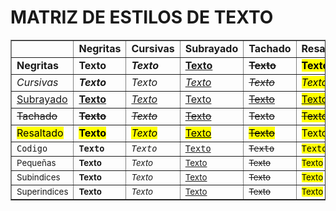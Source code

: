  <html>
<head>
	<title>Estilos de Texto</title>
</head>
<body>
		<h1>MATRIZ DE ESTILOS DE TEXTO</h1>
		<table border="1"> 
			<tr>
				<td></td>
				<td><b>Negritas</b></td>
				<td><b>Cursivas</b></td>
				<td><b>Subrayado</b></td>
				<td><b>Tachado</b></td>
				<td><b>Resaltado</b></td>
				<td><b>Codigo</b></td>
				<td><b>Pequeñas</b></td>
				<td><b>Subindices</b></td>
				<td><b>Superindices</b></td>
			</tr>
			<tr>
				<td><b>Negritas</b></td>
				<td><b>Texto</b></td>
				<td><b><i>Texto</i></b></td>
				<td><b><u>Texto</u></b></td>
				<td><b><s>Texto</s></b></td>
				<td><b><mark>Texto</mark></b></td>
				<td><b><code>Texto</code></b></td>
				<td><b><small>Texto</small></b></td>
				<td><b><sub>Texto</sub></b></td>
				<td><b><sup>Texto</sup></b></td>
			</tr>
			<tr>
				<td><i>Cursivas</i></td>
				<td><i><b>Texto</b></i></td>
				<td><i>Texto</i></td>
				<td><i><u>Texto</u></i></td>
				<td><i><s>Texto</s></i></td>
				<td><i><mark>Texto</mark></i></td>
				<td><i><code>Texto</code></i></td>
				<td><i><small>Texto</small></i></td>
				<td><i><sub>Texto</sub></i></td>
				<td><i><sup>Texto</sup></i></td>
			</tr>
			<tr>
				<td><u>Subrayado</u></td>
				<td><u><b>Texto</b></u></td>
				<td><u><i>Texto</i></u></td>
				<td><u>Texto</u></td>
				<td><u><s>Texto</s></u></td>
				<td><u><mark>Texto</mark></u></td>
				<td><u><code>Texto</code></u></td>
				<td><u><small>Texto</small></u></td>
				<td><u><sub>Texto</sub></u></td>
				<td><u><sup>Texto</sup></u></td>
			</tr>
			<tr>
				<td><s>Tachado</s></td>
				<td><s><b>Texto</b></s></td>
				<td><s><i>Texto</i></s></td>
				<td><s><u>Texto</u></s></td>
				<td><s>Texto</s></td>
				<td><s><mark>Texto</mark></s></td>
				<td><s><code>Texto</code></s></td>
				<td><s><small>Texto</small></s></td>
				<td><s><sub>Texto</sub></s></td>
				<td><s><sup>Texto</sup></s></td>
			</tr>
			<tr>
				<td><mark>Resaltado</mark></td>
				<td><mark><b>Texto</b></mark></td>
				<td><mark><i>Texto</i></mark></td>
				<td><mark><u>Texto</u></mark></td>
				<td><mark><s>Texto</s></mark></td>
				<td><mark>Texto</mark></td>
				<td><mark><code>Texto</code></mark></td>
				<td><mark><small>Texto</small></mark></td>
				<td><mark><sub>Texto</sub></mark></td>
				<td><mark><sup>Texto</sup></mark></td>
			</tr>
			<tr>
				<td><code>Codigo</code></td>
				<td><code><b>Texto</b></code></td>
				<td><code><i>Texto</i></code></td>
				<td><code><u>Texto</u></code></td>
				<td><code><s>Texto</s></code></td>
				<td><code><mark>Texto</mark></code></td>
				<td><code>Texto</code></td>
				<td><code><small>Texto</small></code></td>
				<td><code><sub>Texto</sub></code></td>
				<td><code><sup>Texto</sup></code></td>
			</tr>
			<tr>
				<td><small>Pequeñas</small></td>
				<td><small><b>Texto</b></small></td>
				<td><small><i>Texto</i></small></td>
				<td><small><u>Texto</u></small></td>
				<td><small><s>Texto</s></small></td>
				<td><small><mark>Texto</mark></small></td>
				<td><small><code>Texto</code></small></td>
				<td><small>Texto</small></td>
				<td><small><sub>Texto</sub></small></td>
				<td><small><sup>Texto</sup></small></td>
			</tr>
			<tr>
				<td><sub>Subindices</sub></td>
				<td><sub><b>Texto</b></sub></td>
				<td><sub><i>Texto</i></sub></td>
				<td><sub><u>Texto</u></sub></td>
				<td><sub><s>Texto</s></sub></td>
				<td><sub><mark>Texto</mark></sub></td>
				<td><sub><code>Texto</code></sub></td>
				<td><sub><small>Texto</small></sub></td>
				<td><sub>Texto</sub></td>
				<td><sub><sup>Texto</sup></sub></td>
			</tr>
			<tr>
				<td><sup>Superindices</sup></td>
				<td><sup><b>Texto</b></sup></td>
				<td><sup><i>Texto</i></sup></td>
				<td><sup><u>Texto</u></sup></td>
				<td><sup><s>Texto</s></sup></td>
				<td><sup><mark>Texto</mark></sup></td>
				<td><sup><code>Texto</code></sup></td>
				<td><sup><small>Texto</small></sup></td>
				<td><sup><sub>Texto</sub></sup></td>
				<td><sup>Texto</sup></td>
			</tr>
	</table>
</body>
</html>
